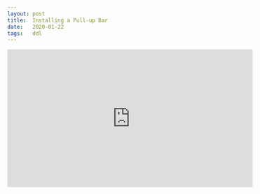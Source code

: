 ```yaml
---
layout: post
title:  Installing a Pull-up Bar
date:   2020-01-22
tags:   ddl
---
```

<iframe width="560" height="315" src="https://www.youtube.com/embed/lelpM4caFio" frameborder="0" allow="accelerometer; autoplay; encrypted-media; gyroscope; picture-in-picture" allowfullscreen></iframe>
